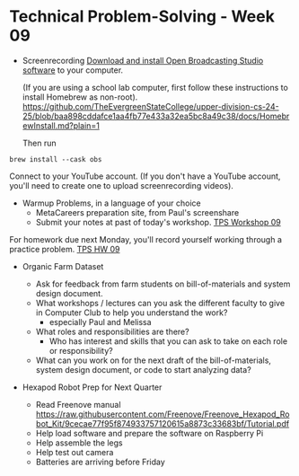 # Technical Problem-Solving - Week 09

* Screenrecording
  [Download and install Open Broadcasting Studio software](https://obsproject.com/) to your computer.

  (If you are using a school lab computer, first follow these instructions to install Homebrew as non-root).
  https://github.com/TheEvergreenStateCollege/upper-division-cs-24-25/blob/baa898cddafce1aa4fb77e433a32ea5bc8a49c38/docs/HomebrewInstall.md?plain=1

  Then run
```
brew install --cask obs
```

  Connect to your YouTube account. (If you don't have a YouTube account, you'll need to create one to upload screenrecording videos).

* Warmup Problems, in a language of your choice
  * MetaCareers preparation site, from Paul's screenshare
  * Submit your notes at past of today's workshop. [TPS Workshop 09]()

For homework due next Monday, you'll record yourself working through a practice problem.
[TPS HW 09](https://canvas.evergreen.edu/courses/6729/assignments/128014)
 
* Organic Farm Dataset
  * Ask for feedback from farm students on bill-of-materials and system design document.
  * What workshops / lectures can you ask the different faculty to give in Computer Club to help you understand the work?
    * especially Paul and Melissa
  * What roles and responsibilities are there?
    * Who has interest and skills that you can ask to take on each role or responsibility?
  * What can you work on for the next draft of the bill-of-materials, system design document, or code to start analyzing data?

* Hexapod Robot Prep for Next Quarter
  * Read Freenove manual https://raw.githubusercontent.com/Freenove/Freenove_Hexapod_Robot_Kit/9cecae77f95f874933757120615a8873c33683bf/Tutorial.pdf
  * Help load software and prepare the software on Raspberry Pi
  * Help assemble the legs
  * Help test out camera
  * Batteries are arriving before Friday
